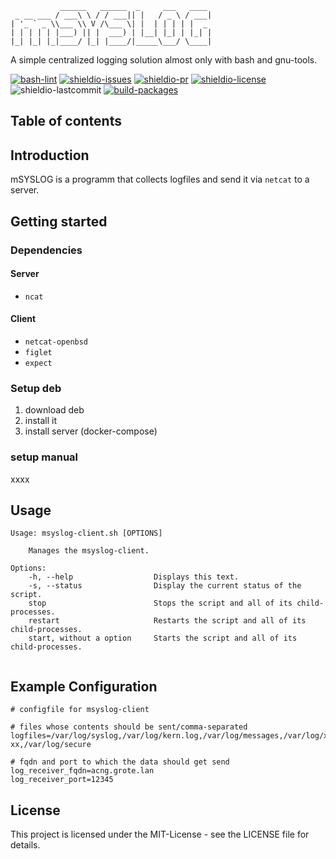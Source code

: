 ```
           ______   ______  _     ___   ____
 _ __ ___ / ___\ \ / / ___|| |   / _ \ / ___|
| '_ ` _ \\___ \\ V /\___ \| |  | | | | |  _
| | | | | |___) || |  ___) | |__| |_| | |_| |
|_| |_| |_|____/ |_| |____/|_____\___/ \____|
```

 A simple centralized logging solution almost only with bash and gnu-tools.

 [![bash-lint](https://github.com/quotengrote/mSYSLOG/actions/workflows/bash_lint.yml/badge.svg)](https://github.com/quotengrote/mSYSLOG/actions/workflows/bash_lint.yml)
 [![shieldio-issues](https://img.shields.io/github/issues/quotengrote/msyslog)](https://github.com/quotengrote/mSYSLOG/issues)
[![shieldio-pr](https://img.shields.io/github/issues-pr/quotengrote/msyslog)](https://github.com/quotengrote/mSYSLOG/pulls)
[![shieldio-license](https://img.shields.io/badge/license-MIT-brightgreen)](./LICENSE)
![shieldio-lastcommit](https://img.shields.io/github/last-commit/quotengrote/msyslog)
[![build-packages](https://github.com/quotengrote/mSYSLOG/actions/workflows/build_packages.yml/badge.svg)](https://github.com/quotengrote/mSYSLOG/actions/workflows/build_packages.yml)

## Table of contents

## Introduction
mSYSLOG is a programm that collects logfiles and send it via `netcat` to a server.

## Getting started

### Dependencies
#### Server
* ``ncat``

#### Client
* ``netcat-openbsd ``
* ``figlet``
* ``expect``

### Setup deb
1. download deb
2. install it
3. install server (docker-compose)
### setup manual
xxxx

## Usage
```
Usage: msyslog-client.sh [OPTIONS]

    Manages the msyslog-client.

Options:
    -h, --help                  Displays this text.
    -s, --status                Display the current status of the script.
    stop                        Stops the script and all of its child-processes.
    restart                     Restarts the script and all of its child-processes.
    start, without a option     Starts the script and all of its child-processes.


```

## Example Configuration
```
# configfile for msyslog-client

# files whose contents should be sent/comma-separated
logfiles=/var/log/syslog,/var/log/kern.log,/var/log/messages,/var/log/x xx,/var/log/secure

# fqdn and port to which the data should get send
log_receiver_fqdn=acng.grote.lan
log_receiver_port=12345

```

## License
This project is licensed under the MIT-License - see the LICENSE file for details.

